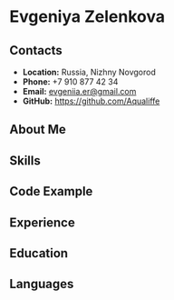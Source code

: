 # Evgeniya Zelenkova

## Contacts
* **Location:** Russia, Nizhny Novgorod
* **Phone:** +7 910 877 42 34
* **Email:** evgeniia.er@gmail.com
* **GitHub:** https://github.com/Aqualiffe

## About Me

## Skills

## Code Example

## Experience

## Education

## Languages
